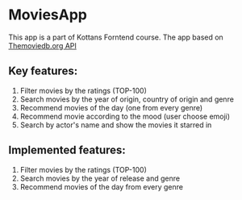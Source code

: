 # MoviesApp

This app is a part of Kottans Forntend course. The app based on [Themoviedb.org API](https://developers.themoviedb.org)

## Key features:

1. Filter movies by the ratings (TOP-100)
2. Search movies by the year of origin, country of origin and genre
3. Recommend movies of the day (one from every genre)
4. Recommend movie according to the mood (user choose emoji)
5. Search by actor's name and show the movies it starred in

## Implemented features:

1. Filter movies by the ratings (TOP-100)
2. Search movies by the year of release and genre
3. Recommend movies of the day from every genre
